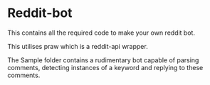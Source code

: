 # Reddit-bot

This contains all the required code to make your own reddit bot.

This utilises praw which is a reddit-api wrapper.

The Sample folder contains a rudimentary bot capable of parsing comments, detecting instances of a keyword and
replying to these comments.
